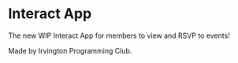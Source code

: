 # Interact App

The new WIP Interact App for members to view and RSVP to events!

Made by Irvington Programming Club.
